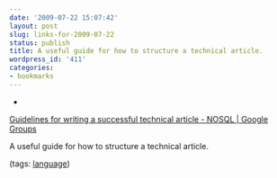 ```yaml
---
date: '2009-07-22 15:07:42'
layout: post
slug: links-for-2009-07-22
status: publish
title: A useful guide for how to structure a technical article.
wordpress_id: '411'
categories:
- bookmarks
---
```


  * 
                

[Guidelines for writing a successful technical article -  NOSQL |  Google Groups](http://groups.google.com/group/nosql-discussion/browse_thread/thread/9764a769ce0f0a46?hl=en)


                

A useful guide for how to structure a technical article.


                

(tags: [language](http://delicious.com/eob/language))


            
